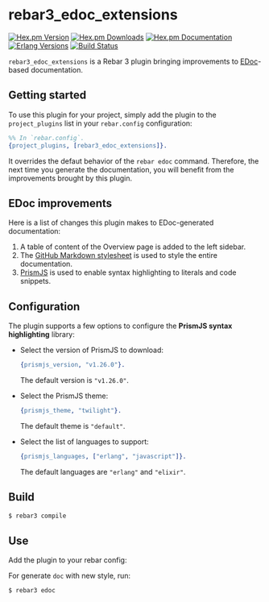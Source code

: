 # rebar3_edoc_extensions

[![Hex.pm Version][hexpm version]][hexpm]
[![Hex.pm Downloads][hexpm downloads]][hexpm]
[![Hex.pm Documentation][hexdocs documentation]][hexdocs]
[![Erlang Versions][erlang version badge]][gh]
[![Build Status][gh badge]][gh]

`rebar3_edoc_extensions` is a Rebar 3 plugin bringing improvements to
[EDoc](https://www.erlang.org/doc/apps/edoc/chapter.html)-based documentation.

## Getting started

To use this plugin for your project, simply add the plugin to the
`project_plugins` list in your `rebar.config` configuration:

```erlang
%% In `rebar.config`.
{project_plugins, [rebar3_edoc_extensions]}.
```

It overrides the defaut behavior of the `rebar edoc` command. Therefore, the
next time you generate the documentation, you will benefit from the
improvements brought by this plugin.

## EDoc improvements

Here is a list of changes this plugin makes to EDoc-generated documentation:

1. A table of content of the Overview page is added to the left sidebar.
2. The [GitHub Markdown stylesheet](https://github.com/sindresorhus/github-markdown-css)
   is used to style the entire documentation.
3. [PrismJS](https://prismjs.com/) is used to enable syntax highlighting to
   literals and code snippets.

## Configuration

The plugin supports a few options to configure the **PrismJS syntax
highlighting** library:

*   Select the version of PrismJS to download:
    ```erlang
    {prismjs_version, "v1.26.0"}.
    ```

    The default version is `"v1.26.0"`.

*   Select the PrismJS theme:
    ```erlang
    {prismjs_theme, "twilight"}.
    ```

    The default theme is `"default"`.

*   Select the list of languages to support:
    ```erlang
    {prismjs_languages, ["erlang", "javascript"]}.
    ```

    The default languages are `"erlang"` and `"elixir"`.

## Build

```sh
$ rebar3 compile
```

## Use

Add the plugin to your rebar config:

For generate `doc` with new style, run:
```sh
$ rebar3 edoc
```

<!-- Badges -->
[hexpm]: https://hex.pm/packages/rebar3_edoc_extensions
[hexpm version]: https://img.shields.io/hexpm/v/rebar3_edoc_extensions.svg?style=flat-square
[hexpm downloads]: https://img.shields.io/hexpm/dt/rebar3_edoc_extensions.svg?style=flat-square
[hexdocs documentation]: https://img.shields.io/badge/hex-docs-purple.svg?style=flat-square
[hexdocs]: https://hexdocs.pm/rebar3_edoc_extensions
[gh]: https://github.com/vkatsuba/rebar3_edoc_extensions/actions/workflows/ci.yaml
[gh badge]: https://img.shields.io/github/workflow/status/vkatsuba/rebar3_edoc_extensions/CI?style=flat-square
[erlang version badge]: https://img.shields.io/badge/erlang-23.X%20to%2025.X-blue.svg?style=flat-square
